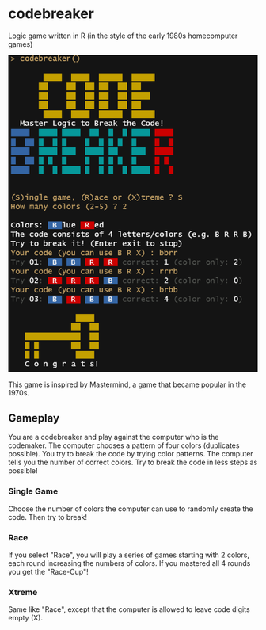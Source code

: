 # codebreaker

Logic game written in R (in the style of the early 1980s homecomputer games)


<img src="man/figures/codebreaker_screenshot.png" alt="scrennshot" width="600">

This game is inspired by Mastermind, a game that became popular in the 1970s.

## Gameplay

You are a codebreaker and play against the computer who is the codemaker. The computer chooses a pattern of four colors (duplicates possible). You try to break the code by trying color patterns. The computer tells you the number of correct colors. Try to break the code in less steps as possible!

### Single Game

Choose the number of colors the computer can use to randomly create the code.
Then try to break!

### Race

If you select "Race", you will play a series of games starting with 2 colors,
each round increasing the numbers of colors. If you mastered all 4 rounds you 
get the "Race-Cup"!

### Xtreme

Same like "Race", except that the computer is allowed to leave code digits empty (X).

